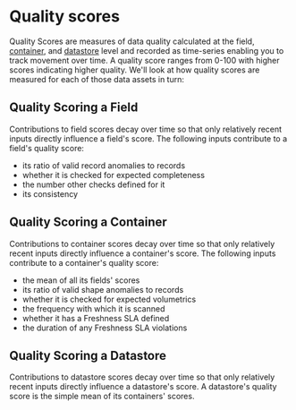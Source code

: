 # Quality scores

Quality Scores are measures of data quality calculated at the field, [container](/userguide/glossary#container), and [datastore](/userguide/glossary#datastore) level and recorded as time-series enabling you to track movement over time. A quality score ranges from 0-100 with higher scores indicating higher quality. We'll look at how quality scores are measured for each of those data assets in turn:

## Quality Scoring a Field

Contributions to field scores decay over time so that only relatively recent inputs directly influence a field's score. The following inputs contribute to a field's quality score:

- its ratio of valid record anomalies to records
- whether it is checked for expected completeness
- the number other checks defined for it
- its consistency

## Quality Scoring a Container

Contributions to container scores decay over time so that only relatively recent inputs directly influence a container's score. The following inputs contribute to a container's quality score:

- the mean of all its fields' scores
- its ratio of valid shape anomalies to records
- whether it is checked for expected volumetrics
- the frequency with which it is scanned
- whether it has a Freshness SLA defined
- the duration of any Freshness SLA violations

## Quality Scoring a Datastore

Contributions to datastore scores decay over time so that only relatively recent inputs directly influence a datastore's score. A datastore's quality score is the simple mean of its containers' scores.
